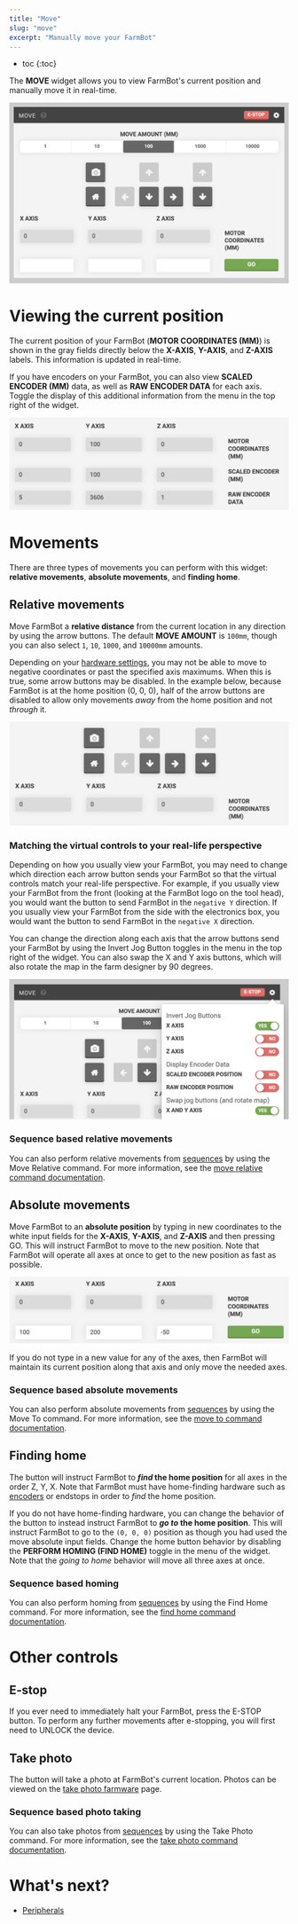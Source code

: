 ```yaml
---
title: "Move"
slug: "move"
excerpt: "Manually move your FarmBot"
---
```


* toc
{:toc}

The **MOVE** widget allows you to view FarmBot's current position and manually move it in real-time.

![Screen Shot 2019-05-06 at 3.57.41 PM.png](Screen_Shot_2019-05-06_at_3.57.41_PM.png)

# Viewing the current position
The current position of your FarmBot (**MOTOR COORDINATES (MM)**) is shown in the gray fields directly below the **X-AXIS**, **Y-AXIS**, and **Z-AXIS** labels. This information is updated in real-time.

If you have encoders on your FarmBot, you can also view **SCALED ENCODER (MM)** data, as well as **RAW ENCODER DATA** for each axis. Toggle the display of this additional information from the <i class="fa fa-gear"></i> menu in the top right of the widget.

![Screen Shot 2019-05-06 at 3.20.00 PM.png](Screen_Shot_2019-05-06_at_3.20.00_PM.png)

# Movements
There are three types of movements you can perform with this widget: **relative movements**, **absolute movements**, and **finding home**.

## Relative movements
Move FarmBot a **relative distance** from the current location in any direction by using the arrow buttons. The default **MOVE AMOUNT** is `100mm`, though you can also select `1`, `10`, `1000`, and `10000mm` amounts.

Depending on your [hardware settings](../../Web-App/device/hardware-settings.md), you may not be able to move to negative coordinates or past the specified axis maximums. When this is true, some arrow buttons may be disabled. In the example below, because FarmBot is at the home position (0, 0, 0), half of the arrow buttons are disabled to allow only movements *away* from the home position and not *through* it.

![Screen Shot 2019-05-06 at 3.29.57 PM.png](Screen_Shot_2019-05-06_at_3.29.57_PM.png)

### Matching the virtual controls to your real-life perspective
Depending on how you usually view your FarmBot, you may need to change which direction each arrow button sends your FarmBot so that the virtual controls match your real-life perspective. For example, if you usually view your FarmBot from the front (looking at the FarmBot logo on the tool head), you would want the <span class="fb-button fb-gray"><i class="fa fa-arrow-left"></i></span> button to send FarmBot in the `negative Y` direction. If you usually view your FarmBot from the side with the electronics box, you would want the <span class="fb-button fb-gray"><i class="fa fa-arrow-left"></i></span> button to send FarmBot in the `negative X` direction.

You can change the direction along each axis that the arrow buttons send your FarmBot by using the Invert Jog Button toggles in the <i class="fa fa-gear"></i> menu in the top right of the widget. You can also swap the X and Y axis buttons, which will also rotate the map in the farm designer by 90 degrees.

![Screen Shot 2019-05-06 at 3.42.46 PM.png](Screen_Shot_2019-05-06_at_3.42.46_PM.png)

### Sequence based relative movements
You can also perform relative movements from [sequences](../../Web-App/sequences.md) by using the <span class="fb-step fb-move-relative">Move Relative</span> command. For more information, see the [move relative command documentation](../../Web-App/sequences/sequence-commands.md#move-relative).

## Absolute movements
Move FarmBot to an **absolute position** by typing in new coordinates to the white input fields for the **X-AXIS**, **Y-AXIS**, and **Z-AXIS** and then pressing <span class="fb-button fb-green">GO</span>. This will instruct FarmBot to move to the new position. Note that FarmBot will operate all axes at once to get to the new position as fast as possible.

![Screen Shot 2019-05-06 at 4.00.10 PM.png](Screen_Shot_2019-05-06_at_4.00.10_PM.png)

If you do not type in a new value for any of the axes, then FarmBot will maintain its current position along that axis and only move the needed axes.

### Sequence based absolute movements
You can also perform absolute movements from [sequences](../../Web-App/sequences.md) by using the <span class="fb-step fb-move-absolute">Move To</span> command. For more information, see the [move to command documentation](../../Web-App/sequences/sequence-commands.md#move-to).

## Finding home
The <span class="fb-button fb-gray"><i class="fa fa-home"></i></span> button will instruct FarmBot to **_find_ the home position** for all axes in the order Z, Y, X. Note that FarmBot must have home-finding hardware such as [encoders](../../Extras/rotary-encoders.md) or endstops in order to _find_ the home position.

If you do not have home-finding hardware, you can change the behavior of the <span class="fb-button fb-gray"><i class="fa fa-home"></i></span> button to instead instruct FarmBot to **_go to_ the home position**. This will instruct FarmBot to go to the `(0, 0, 0)` position as though you had used the move absolute input fields. Change the home button behavior by disabling the **PERFORM HOMING (FIND HOME)** toggle in the <i class="fa fa-gear"></i> menu of the widget. Note that the _going to home_ behavior will move all three axes at once.

### Sequence based homing
You can also perform homing from [sequences](../../Web-App/sequences.md) by using the <span class="fb-step fb-find-home">Find Home</span> command. For more information, see the [find home command documentation](../../Web-App/sequences/sequence-commands.md#find-home).

# Other controls
## E-stop
If you ever need to immediately halt your FarmBot, press the <span class="fb-button fb-red">E-STOP</span> button. To perform any further movements after e-stopping, you will first need to <span class="fb-button fb-yellow">UNLOCK</span> the device.

## Take photo
The <span class="fb-button fb-gray"><i class="fa fa-camera"></i></span> button will take a photo at FarmBot's current location. Photos can be viewed on the [take photo farmware](../../Web-App/farmware/take-photo.md) page.

### Sequence based photo taking
You can also take photos from [sequences](../../Web-App/sequences.md) by using the <span class="fb-step fb-wait">Take Photo</span> command. For more information, see the [take photo command documentation](../../Web-App/sequences/sequence-commands.md#take-photo).

# What's next?

 * [Peripherals](../controls/peripherals.md)
